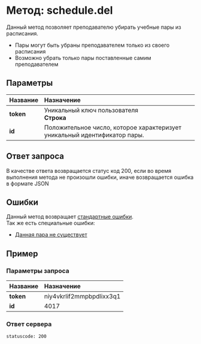 # Метод: schedule.del<a name="schedule.del"/>

Данный метод позволяет преподавателю убирать учебные пары из расписания.
- Пары могут быть убраны преподавателем только из своего расписания
- Возможно убрать только пары поставленные самим преподавателем

## Параметры
| Название     | Назначение     |
| :------------- | :------------- |
**token** | Уникальный ключ пользователя <br> **Строка**
**id**       | Положительное число, которое характеризует уникальный идентификатор пары.

## Ответ запроса
В качестве ответа возвращается статус код 200, если во время выполнения метода не произошли ошибки, иначе возвращается ошибка в формате JSON


## Ошибки
Данный метод возвращает [стандартные ошибки](#errors).<br>
Так же есть специальные ошибки:
- [Данная пара не существует](#PairDoesntExists)

## Пример

### Параметры запроса
| Название     | Назначение     |
| :------------- | :------------- |
**token** | niy4vkrlif2mmpbpdlixx3q1
**id**       | 4017

### Ответ сервера

```
statuscode: 200
```
